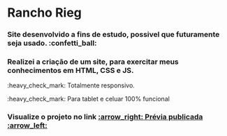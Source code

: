 <h1>Rancho Rieg</h1>
<h3>Site desenvolvido a fins de estudo, possivel que futuramente seja usado. :confetti_ball:</h3>
<h3>Realizei a criação de um site, para exercitar meus conhecimentos em HTML, CSS e JS.</h3> 
<p>:heavy_check_mark: Totalmente responsivo.</p>
<p>:heavy_check_mark: Para tablet e celuar 100% funcional</p>


 <h3>Visualize o projeto no link <a href="" target="_blank">  :arrow_right: Prévia publicada :arrow_left:</a></h3> 
